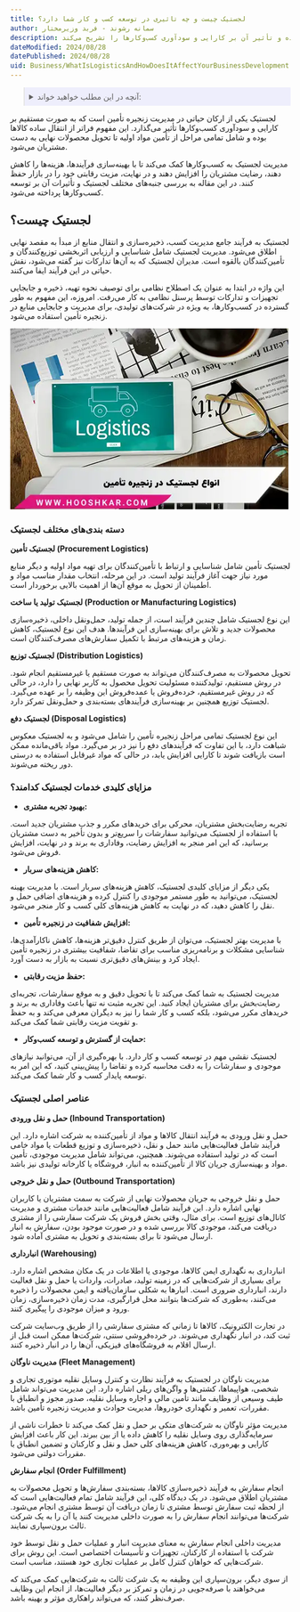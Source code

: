 ```yaml
---
title: لجستیک چیست و چه تاثیری در توسعه کسب و کار شما دارد؟
author: سمانه رشوند - فربد وزیرمختار
description: لجستیک، رکن حیاتی مدیریت زنجیره تأمین، فراتر از انتقال ساده کالاهاست. این مقاله انواع لجستیک، مزایای کلیدی و عناصر اصلی آن را بررسی کرده و تأثیر آن بر کارایی و سودآوری کسب‌وکارها را تشریح می‌کند.
dateModified: 2024/08/28
datePublished: 2024/08/28
uid: Business/WhatIsLogisticsAndHowDoesItAffectYourBusinessDevelopment
---
```


<blockquote style="background-color:#eeeefc; padding:0.5rem">

<details>
  <summary>آنچه در این مطلب خواهید خواند:</summary>
  <ul>
    <li>لجستیک چیست؟</li>
    <li>دسته بندی‌های مختلف لجستیک</li>
    <li>مزایای کلیدی خدمات لجستیک کدامند؟</li>
    <li>عناصر اصلی لجستیک</li>
  </ul>
</details>
</blockquote>

لجستیک یکی از ارکان حیاتی در مدیریت زنجیره تأمین است که به صورت مستقیم بر کارایی و سودآوری کسب‌وکارها تأثیر می‌گذارد. این مفهوم فراتر از انتقال ساده کالاها بوده و شامل تمامی مراحل از تأمین مواد اولیه تا تحویل محصولات نهایی به دست مشتریان می‌شود.

مدیریت لجستیک به کسب‌وکارها کمک می‌کند تا با بهینه‌سازی فرآیندها، هزینه‌ها را کاهش دهند، رضایت مشتریان را افزایش دهند و در نهایت، مزیت رقابتی خود را در بازار حفظ کنند. در این مقاله به بررسی جنبه‌های مختلف لجستیک و تأثیرات آن بر توسعه کسب‌وکارها پرداخته می‌شود.

## لجستیک چیست؟

لجستیک به فرآیند جامع مدیریت کسب، ذخیره‌سازی و انتقال منابع از مبدأ به مقصد نهایی اطلاق می‌شود. مدیریت لجستیک شامل شناسایی و ارزیابی اثربخشی توزیع‌کنندگان و تأمین‌کنندگان بالقوه است. مدیران لجستیک که به آن‌ها تدارکات نیز گفته می‌شود، نقش حیاتی در این فرآیند ایفا می‌کنند.

این واژه در ابتدا به عنوان یک اصطلاح نظامی برای توصیف نحوه تهیه، ذخیره و جابجایی تجهیزات و تدارکات توسط پرسنل نظامی به کار می‌رفت. امروزه، این مفهوم به طور گسترده در کسب‌وکارها، به ویژه در شرکت‌های تولیدی، برای مدیریت و جابجایی منابع در زنجیره تأمین استفاده می‌شود.

![انواع لجستیک در زنجیره تامین](./Images/TypesOfLogisticsInTheSupplyChain.webp)

### دسته بندی‌های مختلف لجستیک

**لجستیک تأمین (Procurement Logistics)**

لجستیک تأمین شامل شناسایی و ارتباط با تأمین‌کنندگان برای تهیه مواد اولیه و دیگر منابع مورد نیاز جهت آغاز فرآیند تولید است. در این مرحله، انتخاب مقدار مناسب مواد و اطمینان از تحویل به موقع آن‌ها از اهمیت بالایی برخوردار است.

**لجستیک تولید یا ساخت (Production or Manufacturing Logistics)** 

این نوع لجستیک شامل چندین فرآیند است، از جمله تولید، حمل‌ونقل داخلی، ذخیره‌سازی محصولات جدید و تلاش برای بهینه‌سازی این فرآیندها. هدف این نوع لجستیک، کاهش زمان و هزینه‌های مرتبط با تکمیل سفارش‌های مصرف‌کنندگان است.

**لجستیک توزیع (Distribution Logistics)** 

تحویل محصولات به مصرف‌کنندگان می‌تواند به صورت مستقیم یا غیرمستقیم انجام شود. در روش مستقیم، تولیدکننده مسئولیت تحویل محصول به کاربر نهایی را دارد، در حالی که در روش غیرمستقیم، خرده‌فروش یا عمده‌فروش این وظیفه را بر عهده می‌گیرد. لجستیک توزیع همچنین بر بهینه‌سازی فرآیندهای بسته‌بندی و حمل‌ونقل تمرکز دارد.

**لجستیک دفع (Disposal Logistics)** 

این نوع لجستیک تمامی مراحل زنجیره تأمین را شامل می‌شود و به لجستیک معکوس شباهت دارد، با این تفاوت که فرآیندهای دفع را نیز در بر می‌گیرد. مواد باقی‌مانده ممکن است بازیافت شوند تا کارایی افزایش یابد، در حالی که مواد غیرقابل استفاده به درستی دور ریخته می‌شوند.

### مزایای کلیدی خدمات لجستیک کدامند؟

- **بهبود تجربه مشتری:**

 تجربه رضایت‌بخش مشتریان، محرکی برای خریدهای مکرر و جذب مشتریان جدید است. با استفاده از لجستیک می‌توانید سفارشات را سریع‌تر و بدون تأخیر به دست مشتریان برسانید، که این امر منجر به افزایش رضایت، وفاداری به برند و در نهایت، افزایش فروش می‌شود.

- **کاهش هزینه‌های سربار:**

 یکی دیگر از مزایای کلیدی لجستیک، کاهش هزینه‌های سربار است. با مدیریت بهینه لجستیک، می‌توانید به طور مستمر موجودی را کنترل کرده و هزینه‌های اضافی حمل و نقل را کاهش دهید، که در نهایت به کاهش هزینه‌های کلی کسب و کار منجر می‌شود.

- **افزایش شفافیت در زنجیره تأمین:**

 با مدیریت بهتر لجستیک، می‌توان از طریق کنترل دقیق‌تر هزینه‌ها، کاهش ناکارآمدی‌ها، شناسایی مشکلات و برنامه‌ریزی مناسب برای تقاضا، شفافیت بیشتری در زنجیره تأمین ایجاد کرد و بینش‌های دقیق‌تری نسبت به بازار به دست آورد.

- **حفظ مزیت رقابتی:**

 مدیریت لجستیک به شما کمک می‌کند تا با تحویل دقیق و به موقع سفارشات، تجربه‌ای رضایت‌بخش برای مشتریان ایجاد کنید. این تجربه مثبت نه تنها باعث وفاداری به برند و خریدهای مکرر می‌شود، بلکه کسب و کار شما را نیز به دیگران معرفی می‌کند و به حفظ و تقویت مزیت رقابتی شما کمک می‌کند.

- **حمایت از گسترش و توسعه کسب‌وکار:**

 لجستیک نقشی مهم در توسعه کسب و کار دارد. با بهره‌گیری از آن، می‌توانید نیازهای موجودی و سفارشات را به دقت محاسبه کرده و تقاضا را پیش‌بینی کنید، که این امر به توسعه پایدار کسب و کار شما کمک می‌کند.

### عناصر اصلی لجستیک

**حمل و نقل ورودی (Inbound Transportation)**

حمل و نقل ورودی به فرآیند انتقال کالاها و مواد از تأمین‌کننده به شرکت اشاره دارد. این فرآیند شامل فعالیت‌هایی مانند حمل و نقل، ذخیره‌سازی و توزیع قطعات یا مواد خامی است که در تولید استفاده می‌شوند. همچنین، می‌تواند شامل مدیریت موجودی، تأمین مواد و بهینه‌سازی جریان کالا از تأمین‌کننده به انبار، فروشگاه یا کارخانه تولیدی نیز باشد.

**حمل و نقل خروجی (Outbound Transportation)**

حمل و نقل خروجی به جریان محصولات نهایی از شرکت به سمت مشتریان یا کاربران نهایی اشاره دارد. این فرآیند شامل فعالیت‌هایی مانند خدمات مشتری و مدیریت کانال‌های توزیع است. برای مثال، وقتی بخش فروش یک شرکت سفارشی را از مشتری دریافت می‌کند، موجودی کالا بررسی شده و در صورت موجود بودن، سفارش به انبار ارسال می‌شود تا برای بسته‌بندی و تحویل به مشتری آماده شود.

**انبارداری (Warehousing)**

انبارداری به نگهداری ایمن کالاها، موجودی یا اطلاعات در یک مکان مشخص اشاره دارد. برای بسیاری از شرکت‌هایی که در زمینه تولید، صادرات، واردات یا حمل و نقل فعالیت دارند، انبارداری ضروری است. انبارها به شکلی سازمان‌یافته و ایمن محصولات را ذخیره می‌کنند، به‌طوری که شرکت‌ها بتوانند محل قرارگیری، مدت زمان ذخیره‌سازی، زمان ورود و میزان موجودی را پیگیری کنند.

در تجارت الکترونیک، کالاها تا زمانی که مشتری سفارشی را از طریق وب‌سایت شرکت ثبت کند، در انبار نگهداری می‌شوند. در خرده‌فروشی سنتی، شرکت‌ها ممکن است قبل از ارسال اقلام به فروشگاه‌های فیزیکی، آن‌ها را در انبار ذخیره کنند.

**مدیریت ناوگان (Fleet Management)**

مدیریت ناوگان در لجستیک به فرآیند نظارت و کنترل وسایل نقلیه موتوری تجاری و شخصی، هواپیماها، کشتی‌ها و واگن‌های ریلی اشاره دارد. این مدیریت می‌تواند شامل طیف وسیعی از وظایف مانند تأمین مالی و اجاره وسایل نقلیه، صدور مجوز و انطباق با مقررات، تعمیر و نگهداری خودروها، مدیریت حوادث و مدیریت زنجیره تأمین باشد.

مدیریت مؤثر ناوگان به شرکت‌های متکی بر حمل و نقل کمک می‌کند تا خطرات ناشی از سرمایه‌گذاری روی وسایل نقلیه را کاهش داده یا از بین ببرند. این کار باعث افزایش کارایی و بهره‌وری، کاهش هزینه‌های کلی حمل و نقل و کارکنان و تضمین انطباق با مقررات دولتی می‌شود.

**انجام سفارش (Order Fulfillment)**

انجام سفارش به فرآیند ذخیره‌سازی کالاها، بسته‌بندی سفارش‌ها و تحویل محصولات به مشتریان اطلاق می‌شود. در یک دیدگاه کلی، این فرآیند شامل تمام فعالیت‌هایی است که از لحظه ثبت سفارش توسط مشتری تا زمان دریافت آن توسط مشتری انجام می‌شود. شرکت‌ها می‌توانند انجام سفارش را به صورت داخلی مدیریت کنند یا آن را به یک شرکت ثالث برون‌سپاری نمایند.

مدیریت داخلی انجام سفارش به معنای مدیریت انبار و عملیات حمل و نقل توسط خود شرکت با استفاده از کارکنان، تجهیزات و تأسیسات اختصاصی است. این روش برای شرکت‌هایی که خواهان کنترل کامل بر عملیات تجاری خود هستند، مناسب است.

از سوی دیگر، برون‌سپاری این وظیفه به یک شرکت ثالث به شرکت‌هایی کمک می‌کند که می‌خواهند با صرفه‌جویی در زمان و تمرکز بر دیگر فعالیت‌ها، از انجام این وظایف صرف‌نظر کنند، که می‌تواند راهکاری مؤثر و بهینه باشد.

